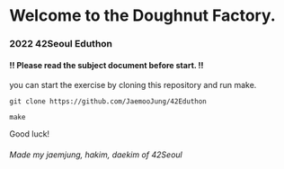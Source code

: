 # Welcome to the Doughnut Factory.

### 2022 42Seoul Eduthon

#### !! Please read the subject document before start. !!

you can start the exercise by cloning this repository and run make.

```
git clone https://github.com/JaemooJung/42Eduthon
```
```
make
```

Good luck!


###### Made my jaemjung, hakim, daekim of 42Seoul



